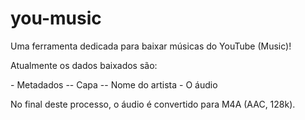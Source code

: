 # you-music
<p>Uma ferramenta dedicada para baixar músicas do YouTube (Music)!</p>
<p>Atualmente os dados baixados são:</p>
- Metadados
-- Capa
-- Nome do artista
- O áudio
<p>No final deste processo, o áudio é convertido para M4A (AAC, 128k).</p>